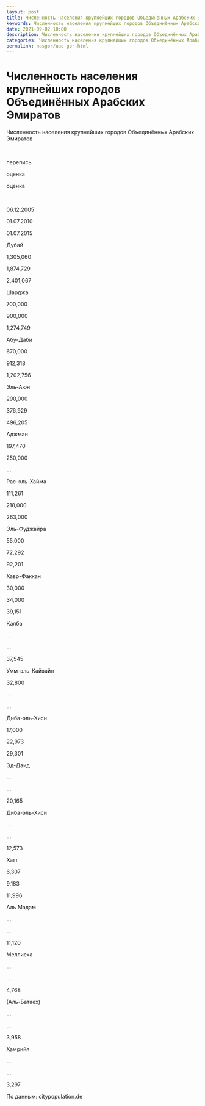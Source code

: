 ```yaml
---
layout: post
title: Численность населения крупнейших городов Объединённых Арабских Эмиратов
keywords: Численность населения крупнейших городов Объединённых Арабских Эмиратов 
date: 2021-09-02 10:00
description: Численность населения крупнейших городов Объединённых Арабских Эмиратов
categories: Численность населения крупнейших городов Объединённых Арабских Эмиратов
permalink: nasgor/uae-gor.html
---
```


# Численность населения крупнейших городов Объединённых Арабских Эмиратов




Численность населения крупнейших городов Объединённых Арабских Эмиратов









 


перепись


оценка


оценка






 


06.12.2005


01.07.2010


01.07.2015






Дубай


1,305,060


1,874,729


2,401,067






Шарджа


700,000


900,000


1,274,749






Абу-Даби


670,000


912,318


1,202,756






Эль-Аюн


290,000


376,929


496,205






Аджман


197,470


250,000


...






Рас-эль-Хайма


111,261


218,000


263,000






Эль-Фуджайра


55,000


72,292


92,201






Хавр-Факкан


30,000


34,000


39,151






Калба


...


...


37,545






Умм-эль-Кайвайн


32,800


...


...






Диба-эль-Хисн


17,000


22,973


29,301






Эд-Даид


...


...


20,165






Диба-эль-Хисн


...


...


12,573






Хатт


6,307


9,183


11,996






Аль Мадам


...


...


11,120






Меллиеха


...


...


4,768






(Аль-Батаех)


...


...


3,958






Хамрийя


...


...


3,297









По данным: citypopulation.de
			
			
